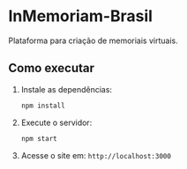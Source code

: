 # InMemoriam-Brasil

Plataforma para criação de memoriais virtuais.

## Como executar

1. Instale as dependências:
   ```bash
   npm install
   ```

2. Execute o servidor:
   ```bash
   npm start
   ```

3. Acesse o site em:
   `http://localhost:3000`
